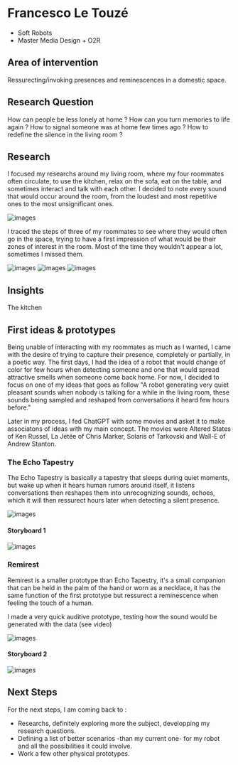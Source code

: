 # Francesco Le Touzé
- Soft Robots
- Master Media Design + O2R

## Area of intervention

Ressurecting/invoking presences and reminescences in a domestic space.


## Research Question

How can people be less lonely at home ?
How can you turn memories to life again ? 
How to signal someone was at home few times ago ?
How to redefine the silence in the living room ? 


## Research
I focused my researchs around my living room, where my four roommates often circulate, to use the kitchen, relax on the sofa, eat on the table, and sometimes interact and talk with each other. I decided to note every sound that would occur around the room, from the loudest and most repetitive ones to the most unsignificant ones. 

![images](images/soundslist.jpg)

I traced the steps of three of my roommates to see where they would often go in the space, trying to have a first impression of what would be their zones of interest in the room. Most of the time they wouldn't appear a lot, sometimes I missed them. 

![images](images/Adamamoves.jpg)
![images](images/Luizmoves.jpg)
![images](images/Maximemoves.jpg)


## Insights
The kitchen 



## First ideas & prototypes
Being unable of interacting with my roommates as much as I wanted, I came with the desire of trying to capture their presence, completely or partially, in a poetic way.
The first days, I had the idea of a robot that would change of color for few hours when detecting someone and one that would spread attractive smells when someone come back home. For now, I decided to focus on one of my ideas that goes as follow "A robot generating very quiet pleasant sounds when nobody is talking for a while in the living room, these sounds being sampled and reshaped from conversations it heard few hours before." 

Later in my process, I fed ChatGPT with some movies and asket it to make associatons of ideas with my main concept. The movies were Altered States of Ken Russel, La Jetée of Chris Marker, Solaris of Tarkovski and Wall-E of Andrew Stanton.


### The Echo Tapestry
The Echo Tapestry is basically a tapestry that sleeps during quiet moments, but wake up when it hears human rumors around itself, it listens conversations then reshapes them into unrecognizing sounds, echoes, which it will then ressurect hours later when detecting a silent presence. 

![images](images/prototype_TheEchoTap.jpg)

#### Storyboard 1
![images](images/Storyboard_TheEchoTap.png)


### Remirest
Remirest is a smaller prototype than Echo Tapestry, it's a small companion that can be held in the palm of the hand or worn as a necklace, it has the same function of the first prototype but ressurect a reminescence when feeling the touch of a human. 

I made a very quick auditive prototype, testing how the sound would be generated with the data (see video)

![images](images/AudioPrototype_Remirest.png)

#### Storyboard 2
![images](images/Storyboard_Remirest.png)


## Next Steps
For the next steps, I am coming back to :
- Researchs, definitely exploring more the subject, developping my research questions.
- Defining a list of better scenarios -than my current one- for my robot and all the possibilities it could involve. 
- Work a few other physical prototypes. 